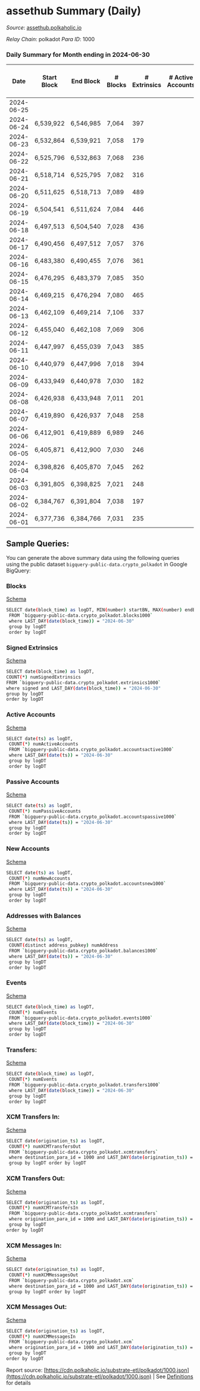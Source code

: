 # assethub Summary (Daily)

_Source_: [assethub.polkaholic.io](https://assethub.polkaholic.io)

*Relay Chain*: polkadot
*Para ID*: 1000



### Daily Summary for Month ending in 2024-06-30


| Date    | Start Block | End Block | # Blocks | # Extrinsics | # Active Accounts | # Passive Accounts | # New Accounts | # Addresses | # Events  | # Transfers ($USD) | # XCM Transfers In ($USD) | # XCM Transfers Out ($USD) | # XCM In | # XCM Out | Issues |
|---------|-------------|-----------|----------|--------------|-------------------|--------------------|----------------|-------------|-----------|--------------------|---------------------------|----------------------------|----------|-----------|--------|
| 2024-06-25 |  |  |  |  |  |  |  |  |  |   |   |   |  |  |  |
| 2024-06-24 | 6,539,922 | 6,546,985 | 7,064 | 397 |  |  |  | 1,320,005 | 22,724 | 5,005  |   |   |  |  |  |
| 2024-06-23 | 6,532,864 | 6,539,921 | 7,058 | 179 |  |  |  | 1,319,983 | 19,204 | 3,480  |   |   |  |  |  |
| 2024-06-22 | 6,525,796 | 6,532,863 | 7,068 | 236 |  |  |  | 1,319,973 | 20,312 | 3,886  |   |   |  |  |  |
| 2024-06-21 | 6,518,714 | 6,525,795 | 7,082 | 316 |  |  |  | 1,319,956 | 21,603 | 4,651  |   |   |  |  |  |
| 2024-06-20 | 6,511,625 | 6,518,713 | 7,089 | 489 |  |  |  | 1,319,929 | 23,139 | 5,169  |   |   |  |  |  |
| 2024-06-19 | 6,504,541 | 6,511,624 | 7,084 | 446 |  |  |  | 1,319,806 | 24,470 | 5,637  |   |   |  |  |  |
| 2024-06-18 | 6,497,513 | 6,504,540 | 7,028 | 436 |  |  |  | 1,319,728 | 23,688 | 5,386  |   |   |  |  |  |
| 2024-06-17 | 6,490,456 | 6,497,512 | 7,057 | 376 |  |  |  | 1,319,703 | 22,470 | 5,210  |   |   |  |  |  |
| 2024-06-16 | 6,483,380 | 6,490,455 | 7,076 | 361 |  |  |  | 1,319,676 | 22,219 | 4,681  |   |   |  |  |  |
| 2024-06-15 | 6,476,295 | 6,483,379 | 7,085 | 350 |  |  |  | 1,319,663 | 22,414 | 4,574  |   |   |  |  |  |
| 2024-06-14 | 6,469,215 | 6,476,294 | 7,080 | 465 |  |  |  | 1,319,646 | 25,173 | 5,884  |   |   |  |  |  |
| 2024-06-13 | 6,462,109 | 6,469,214 | 7,106 | 337 |  |  |  | 1,319,622 | 22,293 | 5,119  |   |   |  |  |  |
| 2024-06-12 | 6,455,040 | 6,462,108 | 7,069 | 306 |  |  |  |  | 21,267 | 4,484 ($0.03) |   |   |  |  |  |
| 2024-06-11 | 6,447,997 | 6,455,039 | 7,043 | 385 |  |  |  | 1,319,569 | 22,259 | 4,886  |   |   |  |  |  |
| 2024-06-10 | 6,440,979 | 6,447,996 | 7,018 | 394 |  |  |  | 1,319,547 | 22,264 | 4,821 ($0.00699) |   |   |  |  |  |
| 2024-06-09 | 6,433,949 | 6,440,978 | 7,030 | 182 |  |  |  | 1,319,443 | 19,501 | 3,747 (-) |   |   |  |  |  |
| 2024-06-08 | 6,426,938 | 6,433,948 | 7,011 | 201 |  |  |  | 1,319,431 | 19,603 | 3,580 (-) |   |   |  |  |  |
| 2024-06-07 | 6,419,890 | 6,426,937 | 7,048 | 258 |  |  |  | 1,319,413 | 20,521 | 4,009  |   |   |  |  |  |
| 2024-06-06 | 6,412,901 | 6,419,889 | 6,989 | 246 |  |  |  | 1,319,377 | 20,231 | 3,981  |   |   |  |  |  |
| 2024-06-05 | 6,405,871 | 6,412,900 | 7,030 | 246 |  |  |  | 1,319,352 | 20,887 | 4,090  |   |   |  |  |  |
| 2024-06-04 | 6,398,826 | 6,405,870 | 7,045 | 262 |  |  |  | 1,319,326 | 20,779 | 4,016 ($0.15) |   |   |  |  |  |
| 2024-06-03 | 6,391,805 | 6,398,825 | 7,021 | 248 |  |  |  | 1,319,288 | 20,602 | 4,077 ($0.00288) |   |   |  |  |  |
| 2024-06-02 | 6,384,767 | 6,391,804 | 7,038 | 197 |  |  |  | 1,319,262 | 19,823 | 3,690 (-) |   |   |  |  |  |
| 2024-06-01 | 6,377,736 | 6,384,766 | 7,031 | 235 |  |  |  | 1,319,243 | 20,204 | 4,215 (-) |   |   |  |  |  |

## Sample Queries:
You can generate the above summary data using the following queries using the public dataset `bigquery-public-data.crypto_polkadot` in Google BigQuery:


### Blocks 

[Schema](https://github.com/colorfulnotion/substrate-etl/blob/main/schema/blocks.json)

```bash
SELECT date(block_time) as logDT, MIN(number) startBN, MAX(number) endBN, COUNT(*) numBlocks 
 FROM `bigquery-public-data.crypto_polkadot.blocks1000`  
 where LAST_DAY(date(block_time)) = "2024-06-30" 
 group by logDT 
 order by logDT
```

### Signed Extrinsics 

[Schema](https://github.com/colorfulnotion/substrate-etl/blob/main/schema/extrinsics.json)

```bash
SELECT date(block_time) as logDT, 
COUNT(*) numSignedExtrinsics 
FROM `bigquery-public-data.crypto_polkadot.extrinsics1000`  
where signed and LAST_DAY(date(block_time)) = "2024-06-30" 
group by logDT 
order by logDT
```

### Active Accounts 

[Schema](https://github.com/colorfulnotion/substrate-etl/blob/main/schema/accountsactive.json)

```bash
SELECT date(ts) as logDT, 
 COUNT(*) numActiveAccounts 
 FROM `bigquery-public-data.crypto_polkadot.accountsactive1000` 
 where LAST_DAY(date(ts)) = "2024-06-30" 
 group by logDT 
 order by logDT
```

### Passive Accounts 

[Schema](https://github.com/colorfulnotion/substrate-etl/blob/main/schema/accountspassive.json)

```bash
SELECT date(ts) as logDT, 
 COUNT(*) numPassiveAccounts 
 FROM `bigquery-public-data.crypto_polkadot.accountspassive1000` 
 where LAST_DAY(date(ts)) = "2024-06-30" 
 group by logDT 
 order by logDT
```

### New Accounts 

[Schema](https://github.com/colorfulnotion/substrate-etl/blob/main/schema/accountsnew.json)

```bash
SELECT date(ts) as logDT, 
 COUNT(*) numNewAccounts 
 FROM `bigquery-public-data.crypto_polkadot.accountsnew1000` 
 where LAST_DAY(date(ts)) = "2024-06-30" 
 group by logDT
 order by logDT
```

### Addresses with Balances 

[Schema](https://github.com/colorfulnotion/substrate-etl/blob/main/schema/balances.json)

```bash
SELECT date(ts) as logDT,
 COUNT(distinct address_pubkey) numAddress 
 FROM `bigquery-public-data.crypto_polkadot.balances1000` 
 where LAST_DAY(date(ts)) = "2024-06-30" 
 group by logDT 
 order by logDT
```

### Events 

[Schema](https://github.com/colorfulnotion/substrate-etl/blob/main/schema/events.json)

```bash
SELECT date(block_time) as logDT, 
 COUNT(*) numEvents 
 FROM `bigquery-public-data.crypto_polkadot.events1000` 
 where LAST_DAY(date(block_time)) = "2024-06-30" 
 group by logDT 
 order by logDT
```

### Transfers:

[Schema](https://github.com/colorfulnotion/substrate-etl/blob/main/schema/transfers.json)

```bash
SELECT date(block_time) as logDT, 
 COUNT(*) numEvents 
 FROM `bigquery-public-data.crypto_polkadot.transfers1000` 
 where LAST_DAY(date(block_time)) = "2024-06-30" 
 group by logDT 
 order by logDT
```

### XCM Transfers In: 

[Schema](https://github.com/colorfulnotion/substrate-etl/blob/main/schema/xcmtransfers.json)

```bash
SELECT date(origination_ts) as logDT, 
 COUNT(*) numXCMTransfersOut 
 FROM `bigquery-public-data.crypto_polkadot.xcmtransfers` 
 where destination_para_id = 1000 and LAST_DAY(date(origination_ts)) = "2024-06-30" 
 group by logDT order by logDT
```

### XCM Transfers Out: 

[Schema](https://github.com/colorfulnotion/substrate-etl/blob/main/schema/xcmtransfers.json)

```bash
SELECT date(origination_ts) as logDT, 
 COUNT(*) numXCMTransfersIn 
 FROM `bigquery-public-data.crypto_polkadot.xcmtransfers` 
 where origination_para_id = 1000 and LAST_DAY(date(origination_ts)) = "2024-06-30" 
 group by logDT 
order by logDT
```

### XCM Messages In: 

[Schema](https://github.com/colorfulnotion/substrate-etl/blob/main/schema/xcm.json)

```bash
SELECT date(origination_ts) as logDT, 
 COUNT(*) numXCMMessagesOut 
 FROM `bigquery-public-data.crypto_polkadot.xcm` 
 where destination_para_id = 1000 and LAST_DAY(date(origination_ts)) = "2024-06-30" 
 group by logDT order by logDT
```

### XCM Messages Out: 

[Schema](https://github.com/colorfulnotion/substrate-etl/blob/main/schema/xcm.json)

```bash
SELECT date(origination_ts) as logDT, 
 COUNT(*) numXCMMessagesIn 
 FROM `bigquery-public-data.crypto_polkadot.xcm` 
 where origination_para_id = 1000 and LAST_DAY(date(origination_ts)) = "2024-06-30" 
 group by logDT 
order by logDT
```


Report source: [https://cdn.polkaholic.io/substrate-etl/polkadot/1000.json](https://cdn.polkaholic.io/substrate-etl/polkadot/1000.json) | See [Definitions](/DEFINITIONS.md) for details
